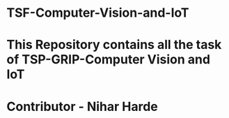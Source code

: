 # TSF-Computer-Vision-and-IoT
# This Repository contains all the task of TSP-GRIP-Computer Vision and IoT
# Contributor - Nihar Harde
